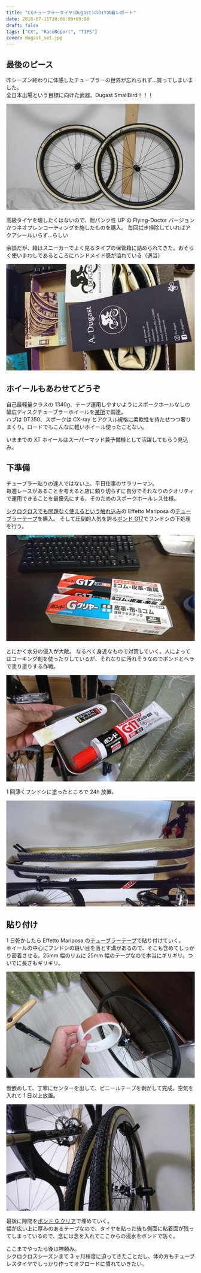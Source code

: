 ```yaml
---
title: "CXチューブラータイヤ(Dugast)のDIY装着レポート"
date: 2018-07-11T20:06:09+09:00
draft: false
tags: ["CX", "RaceReport", "TIPS"]
cover: dugast_set.jpg
---
```


## 最後のピース

昨シーズン終わりに体感したチューブラーの世界が忘れられず…買ってしまいました。\
全日本出場という目標に向けた武器、Dugast SmallBird！！！

![image](dugast_set.jpg)

高級タイヤを壊したくはないので、耐パンク性 UP の Flying-Doctor バージョンかつネオプレンコーティングを施したものを購入。
毎回拭き掃除していればアクアシールいらず…らしい

余談だが、箱はスニーカーでよく見るタイプの保管箱に詰められてきた。おそらく使いまわしであるところにハンドメイド感が溢れている（適当）

![image](dugast.jpg)

## ホイールもあわせてどうぞ

自己最軽量クラスの 1340g、テープ運用しやすいようにスポークホールなしの幅広ディスクチューブラーホイールを[某所](http://s.click.aliexpress.com/e/tBPPyd2)で調達。\
ハブは DT350、スポークは CX-ray とアクスル規格に柔軟性を持たせつつ奢りまくり。ロードでもこんなに軽いホイール使ったことない。

いままでの XT ホイールはスーパーマッド兼予備機として活躍してもらう見込み。

## 下準備

チューブラー貼りの達人ではない上、平日仕事のサラリーマン。\
毎週レースがあることを考えると店に頼り切らずに自分でそれなりのクオリティで運用できることを最優先にする、そのためのスポークホールレス仕様。

[シクロクロスでも問題なく使えるという触れ込み](https://www.cyclowired.jp/lifenews/node/191669)の Effetto Mariposa の[チューブラーテープ](https://amzn.to/2u8o89K)を購入。
そして圧倒的人気を誇る[ボンド G17](https://amzn.to/2JeDVs9)でフンドシの下処理を行う。

![image](bonds.jpg)

とにかく水分の侵入が大敵。
なるべく身近なもので対策していく。人によってはコーキング剤を使ったりしているが、それなりに汚れそうなのでボンドとヘラで塗り塗りする作戦。

![image](hera.jpg)

1 回薄くフンドシに塗ったところで 24h 放置。

![image](tyre_dry.jpg)

## 貼り付け

1 日乾かしたら Effetto Mariposa の[チューブラーテープ](https://amzn.to/2u8o89K)で貼り付けていく。\
ホイールの中心にフンドシの縫い目を落とす溝があるので、そこも含めてしっかり密着させる。25mm 幅のリムに 25mm 幅のテープなので本当にギリギリ。ついでに長さもギリギリ。

![image](tape_left.jpg)

仮嵌めして、丁寧にセンターを出して、ビニールテープを剥がして完成。空気を入れて 1 日以上放置。

![image](tyre_complete.jpg)

最後に隙間を[ボンド G クリア](https://amzn.to/2KQCPII)で埋めていく。\
幅が広い上に厚みのあるテープなので、タイヤを貼った後も側面に粘着面が残ってしまっているので、念には念を入れてここからの浸水をボンドで防ぐ。

ここまでやったら後は神頼み。\
シクロクロスシーズンまで 3 ヶ月程度に迫ってきたことだし、体の方もチューブレスタイヤでしっかり作ってオフロードに慣れていきたい。

<AmazonLinkBox url="http://www.amazon.co.jp/exec/obidos/ASIN/B071S9F8ZM/gensobunya-22/ref=nosim/" />
